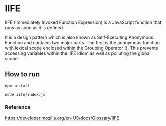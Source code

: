 # IIFE

IIFE (Immediately Invoked Function Expression) is a JavaScript function that runs as soon as it is defined.

It is a design pattern which is also known as Self-Executing Anonymous Function and contains two major parts. The first is the anonymous function with lexical scope enclosed within the Grouping Operator (). This prevents accessing variables within the IIFE idiom as well as polluting the global scope.

## How to run

`npm install`

`node iife/index.js`

### Reference

https://developer.mozilla.org/en-US/docs/Glossary/IIFE
